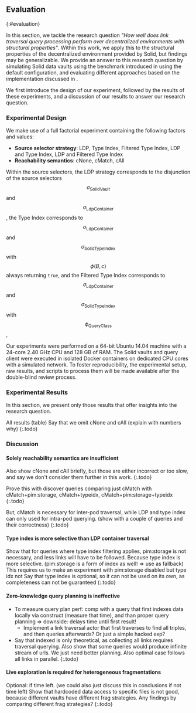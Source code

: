 ## Evaluation
{:#evaluation}

In this section, we tackle the research question _"How well does link traversal query processing perform over decentralized environments with structural properties"_.
Within this work, we apply this to the structural properties of the decentralized environment provided by Solid,
but findings may be generalizable.
We provide an answer to this research question by simulating Solid data vaults using the benchmark introduced in [](#benchmark) using the default configuration,
and evaluating different approaches based on the implementation discussed in [](#approach).

We first introduce the design of our experiment,
followed by the results of these experiments,
and a discussion of our results to answer our research question.

### Experimental Design

We make use of a full factorial experiment containing the following factors and values:

- **Source selector strategy**: LDP, Type Index, Filtered Type Index, LDP and Type Index, LDP and Filtered Type Index
- **Reachability semantics**: cNone, cMatch, cAll

Within the source selectors, the LDP strategy corresponds to the disjunction of the source selectors $$\sigma_{\text{SolidVault}}$$ and $$\sigma_{\text{LdpContainer}}$$,
the Type Index corresponds to $$\sigma_{\text{LdpContainer}}$$ and $$\sigma_{\text{SolidTypeIndex}}$$ with $$\phi(B, c)$$ always returning `true`,
and the Filtered Type Index corresponds to $$\sigma_{\text{LdpContainer}}$$ and $$\sigma_{\text{SolidTypeIndex}}$$ with $$\phi_{\text{QueryClass}}$$,

Our experiments were performed on a 64-bit Ubuntu 14.04 machine with a 24-core 2.40 GHz CPU and 128 GB of RAM.
The Solid vaults and query client were executed in isolated Docker containers on dedicated CPU cores with a simulated network.
To foster reproducibility,
the experimental setup, raw results, and scripts to process them will be made available after the double-blind review process.

### Experimental Results

In this section, we present only those results that offer insights into the research question.

All results (table)
Say that we omit cNone and cAll (explain with numbers why)
{:.todo}

### Discussion

#### Solely reachability semantics are insufficient

Also show cNone and cAll briefly, but those are either incorrect or too slow, and say we don't consider them further in this work.
{:.todo}

Prove this with discover queries comparing just cMatch with cMatch+pim:storage, cMatch+typeidx, cMatch+pim:storage+typeidx
{:.todo}

But, cMatch is necessary for inter-pod traversal, while LDP and type index can only used for intra-pod querying. (show with a couple of queries and their correctness)
{:.todo}

#### Type index is more selective than LDP container traversal

Show that for queries where type index filtering applies, pim:storage is not necessary, and less links will have to be followed. Because type index is more selective. (pim:storage is a form of index as well! => use as fallback)
This requires us to make an experiment with pim:storage disabled but type idx not
Say that type index is optional, so it can not be used on its own, as completeness can not be guaranteed
{:.todo}

#### Zero-knowledge query planning is ineffective

- To measure query plan perf: comp with a query that first indexes data locally via construct (measure that time), and than proper query planning => downside: delays time until first result!
	- Implement a link traversal actor that first traverses to find all triples, and then queries afterwards? Or just a simple hacked exp?
- Say that indexed is only theoretical, as collecting all links requires traversal querying. Also show that some queries would produce infinite stream of urls. We just need better planning. Also optimal case follows all links in parallel.
{:.todo}

#### Live exploration is required for heterogeneous fragmentations

Optional: if time left. (we could also just discuss this in conclusions if not time left)
Show that hardcoded data access to specific files is not good, because different vaults have different frag strategies.
Any findings by comparing different frag strategies?
{:.todo}